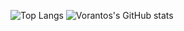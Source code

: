 ![Top Langs](https://github-readme-stats.vercel.app/api/top-langs/?username=Voranto&theme=tokyonight)
![Vorantos's GitHub stats](https://github-readme-stats.vercel.app/api?username=Voranto&show_icons=true)
